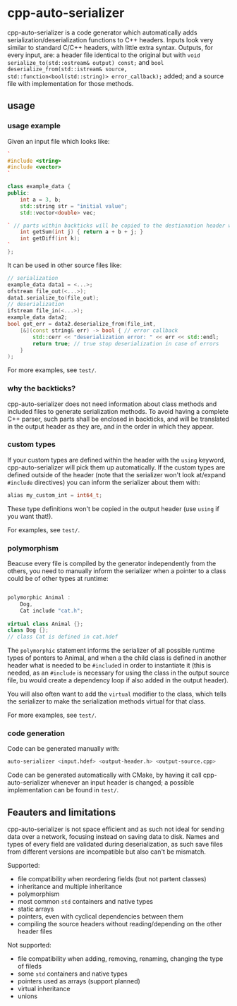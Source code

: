# cpp-auto-serializer
cpp-auto-serializer is a code generator which automatically adds serialization/deserialization functions to C++ headers. Inputs look very similar to standard C/C++ headers, with little extra syntax. Outputs, for every input, are: a header file identical to the original but with `void serialize_to(std::ostream& output) const;` and  `bool deserialize_from(std::istream& source, std::function<bool(std::string)> error_callback);` added; and a source file with implementation for those methods.

## usage

### usage example

Given an input file which looks like:

```c++
`
#include <string>
#include <vector>
`

class example_data {
public:
	int a = 3, b;
	std::string str = "initial value";
	std::vector<double> vec;

` // parts within backticks will be copied to the destianation header without changes
	int getSum(int j) { return a + b + j; }
	int getDiff(int k);
`
};

```

It can be used in other source files like:

```c++
// serialization
example_data data1 = <...>;
ofstream file_out(<...>);
data1.serialize_to(file_out);
// deserialization
ifstream file_in(<...>);
example_data data2;
bool got_err = data2.deserialize_from(file_int,
	[&](const string& err) -> bool { // error callback
		std::cerr << "deserialization error: " << err << std::endl;
		return true; // true stop deserialization in case of errors
	}
);
```

For more examples, see `test/`.

### why the backticks?

cpp-auto-serializer does not need information about class methods and included files to generate serialization methods. To avoid having a complete C++ parser, such parts shall be enclosed in backticks, and will be translated in the output header as they are, and in the order in which they appear.

### custom types

If your custom types are defined within the header with the `using` keyword, cpp-auto-serializer will pick them up automatically. If the custom types are defined outside of the header (note that the serializer won't look at/expand `#include` directives) you can inform the serializer about them with:

```c++
alias my_custom_int = int64_t;
```

These type definitions won't be copied in the output header (use `using` if you want that!).

For examples, see `test/`.

### polymorphism

Beacuse every file is compiled by the generator independently from the others, you need to manually inform the serializer when a pointer to a class could be of other types at runtime:

```c++

polymorphic Animal :
	Dog,
	Cat include "cat.h";
	
virtual class Animal {};
class Dog {};
// class Cat is defined in cat.hdef

```

The `polymorphic` statement informs the serializer of all possible runtime types of ponters to Animal, and when a the child class is defined in another header what is needed to be `#include`d in order to instantiate it (this is needed, as an `#include` is necessary for using the class in the output source file, bu would create a dependency loop if also added in the output header).

You will also often want to add the `virtual` modifier to the class, which tells the serializer to make the serialization methods virtual for that class.

For more examples, see `test/`.

### code generation

Code can be generated manually with:

```sh
auto-serializer <input.hdef> <output-header.h> <output-source.cpp>
```

Code can be generated automatically with CMake, by having it call cpp-auto-serializer whenever an input header is changed; a possible implementation can be found in `test/`.

## Feauters and limitations

cpp-auto-serializer is not space efficient and as such not ideal for sending data over a network, focusing instead on saving data to disk. Names and types of every field are validated during deserialization, as such save files from different versions are incompatible but also can't be mismatch.

Supported:
- file compatibility when reordering fields (but not partent classes)
- inheritance and multiple inheritance
- polymorphism
- most common `std` containers and native types
- static arrays
- pointers, even with cyclical dependencies between them
- compiling the source headers without reading/depending on the other header files

Not supported:
- file compatibility when adding, removing, renaming, changing the type of fileds
- some `std` containers and native types
- pointers used as arrays (support planned)
- virtual inheritance
- unions

